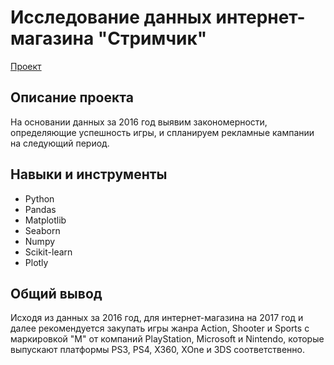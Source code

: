 # Исследование данных интернет-магазина "Стримчик"
[Проект](https://github.com/GSW2012/Practicum-Portfolio/blob/main/12.%20Исследование%20данных%20интернет-магазина/Исследование%20данных%20интернет-магазина%20Стримчик.ipynb)
## Описание проекта
На основании данных за 2016 год выявим закономерности, определяющие успешность игры, и спланируем рекламные кампании на следующий период.
## Навыки и инструменты
- Python
- Pandas
- Matplotlib
- Seaborn
- Numpy
- Scikit-learn
- Plotly
## Общий вывод
Исходя из данных за 2016 год, для интернет-магазина на 2017 год и далее рекомендуется закупать игры жанра Action, Shooter и Sports с маркировкой "M" от компаний PlayStation, Microsoft и Nintendo, которые выпускают платформы PS3, PS4, X360, XOne и 3DS соответственно.
